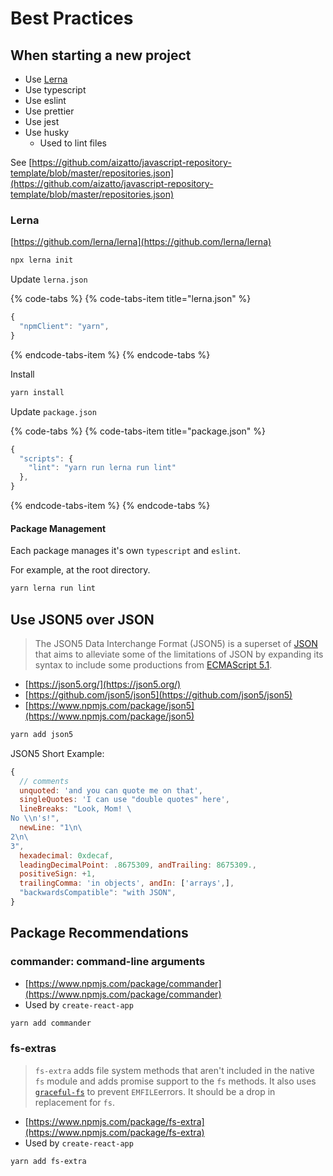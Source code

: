 # Best Practices

## When starting a new project

* Use [Lerna](https://github.com/lerna/lerna)
* Use typescript
* Use eslint
* Use prettier
* Use jest
* Use husky
  * Used to lint files

See [https://github.com/aizatto/javascript-repository-template/blob/master/repositories.json](https://github.com/aizatto/javascript-repository-template/blob/master/repositories.json)

### Lerna

[https://github.com/lerna/lerna](https://github.com/lerna/lerna)

```bash
npx lerna init
```

Update `lerna.json`

{% code-tabs %}
{% code-tabs-item title="lerna.json" %}
```javascript
{
  "npmClient": "yarn",
}
```
{% endcode-tabs-item %}
{% endcode-tabs %}

Install

```bash
yarn install
```

Update `package.json`

{% code-tabs %}
{% code-tabs-item title="package.json" %}
```javascript
{
  "scripts": {
    "lint": "yarn run lerna run lint"
  },
}
```
{% endcode-tabs-item %}
{% endcode-tabs %}

#### Package Management

Each package manages it's own `typescript` and `eslint`.

For example, at the root directory.

```bash
yarn lerna run lint
```

## Use JSON5 over JSON

> The JSON5 Data Interchange Format \(JSON5\) is a superset of [JSON](https://tools.ietf.org/html/rfc7159) that aims to alleviate some of the limitations of JSON by expanding its syntax to include some productions from [ECMAScript 5.1](https://www.ecma-international.org/ecma-262/5.1/).

* [https://json5.org/](https://json5.org/)
* [https://github.com/json5/json5](https://github.com/json5/json5)
* [https://www.npmjs.com/package/json5](https://www.npmjs.com/package/json5)

```bash
yarn add json5
```

JSON5 Short Example:

```javascript
{
  // comments
  unquoted: 'and you can quote me on that',
  singleQuotes: 'I can use "double quotes" here',
  lineBreaks: "Look, Mom! \
No \\n's!",
  newLine: "1\n\
2\n\
3",
  hexadecimal: 0xdecaf,
  leadingDecimalPoint: .8675309, andTrailing: 8675309.,
  positiveSign: +1,
  trailingComma: 'in objects', andIn: ['arrays',],
  "backwardsCompatible": "with JSON",
}
```

## Package Recommendations

### commander: command-line arguments

* [https://www.npmjs.com/package/commander](https://www.npmjs.com/package/commander)
* Used by `create-react-app`

```bash
yarn add commander
```

### fs-extras

> `fs-extra` adds file system methods that aren't included in the native `fs` module and adds promise support to the `fs` methods. It also uses [`graceful-fs`](https://github.com/isaacs/node-graceful-fs) to prevent `EMFILE`errors. It should be a drop in replacement for `fs`.

* [https://www.npmjs.com/package/fs-extra](https://www.npmjs.com/package/fs-extra)
* Used by `create-react-app`

```bash
yarn add fs-extra
```

